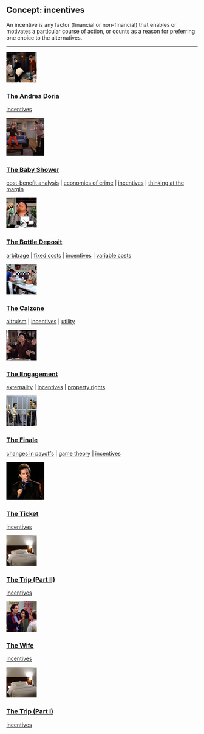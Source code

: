 ## Concept: incentives

An incentive is any factor (financial or non-financial) that enables or motivates a particular course of action, or counts as a reason for preferring one choice to the alternatives.

<hr>
<div class="clip-listing">
<img src="media/icons/andrea_doria.jpg" alt="The Andrea Doria icon">

### [The Andrea Doria](../../clip/81/)

[incentives](/concept/incentives/)
</div>

<div class="clip-listing">
<img src="media/icons/baby_shower.jpg" alt="The Baby Shower icon">

### [The Baby Shower](../../clip/7/)

[cost-benefit analysis](/concept/cost-benefit-analysis/) | [economics of crime](/concept/economics-of-crime/) | [incentives](/concept/incentives/) | [thinking at the margin](/concept/thinking-at-the-margin/)
</div>

<div class="clip-listing">
<img src="media/icons/bottle_deposit.jpg" alt="The Bottle Deposit icon">

### [The Bottle Deposit](../../clip/76/)

[arbitrage](/concept/arbitrage/) | [fixed costs](/concept/fixed-costs/) | [incentives](/concept/incentives/) | [variable costs](/concept/variable-costs/)
</div>

<div class="clip-listing">
<img src="media/icons/calzone.jpg" alt="The Calzone icon">

### [The Calzone](../../clip/75/)

[altruism](/concept/altruism/) | [incentives](/concept/incentives/) | [utility](/concept/utility/)
</div>

<div class="clip-listing">
<img src="media/icons/engagement.jpg" alt="The Engagement icon">

### [The Engagement](../../clip/64/)

[externality](/concept/externality/) | [incentives](/concept/incentives/) | [property rights](/concept/property-rights/)
</div>

<div class="clip-listing">
<img src="media/icons/finale.jpg" alt="The Finale icon">

### [The Finale](../../clip/90/)

[changes in payoffs](/concept/changes-in-payoffs/) | [game theory](/concept/game-theory/) | [incentives](/concept/incentives/)
</div>

<div class="clip-listing">
<img src="media/icons/pitch_ticket_clip2.jpg" alt="The Ticket icon">

### [The Ticket](../../clip/29/)

[incentives](/concept/incentives/)
</div>

<div class="clip-listing">
<img src="media/icons/trip_.jpg" alt="The Trip (Part II) icon">

### [The Trip (Part II)](../../clip/94/)

[incentives](/concept/incentives/)
</div>

<div class="clip-listing">
<img src="media/icons/wife.jpg" alt="The Wife icon">

### [The Wife](../../clip/52/)

[incentives](/concept/incentives/)
</div>

<div class="clip-listing">
<img src="media/icons/trip.jpg" alt="The Trip (Part I) icon">

### [The Trip (Part I)](../../clip/93/)

[incentives](/concept/incentives/)
</div>

